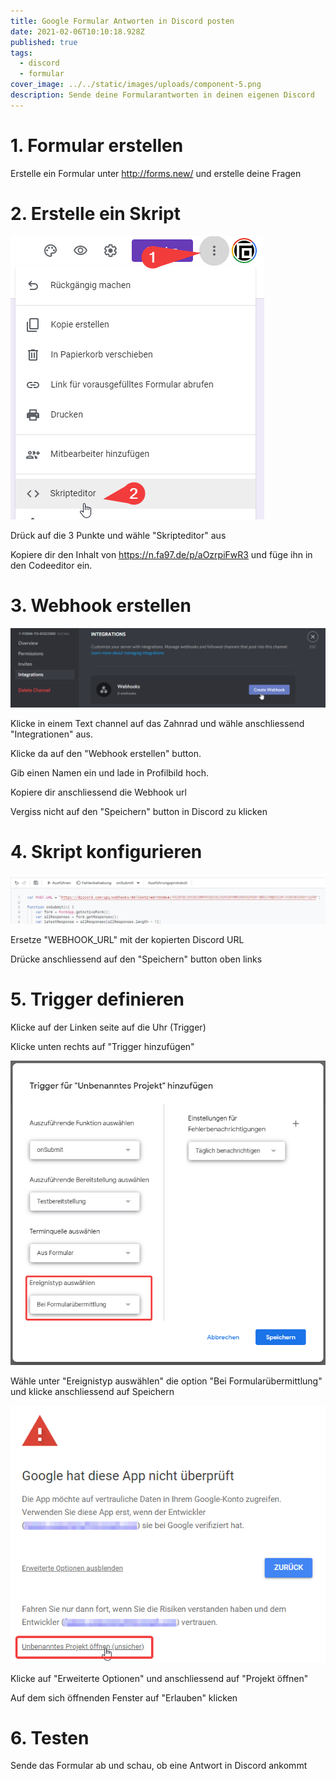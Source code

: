 ```yaml
---
title: Google Formular Antworten in Discord posten
date: 2021-02-06T10:10:18.928Z
published: true
tags:
  - discord
  - formular
cover_image: ../../static/images/uploads/component-5.png
description: Sende deine Formularantworten in deinen eigenen Discord
---
```

# 1. Formular erstellen

Erstelle ein Formular unter <http://forms.new/> und erstelle deine Fragen



# 2. Erstelle ein Skript

![](../../static/images/uploads/2021-02-06_11-06-20.png)

Drück auf die 3 Punkte und wähle "Skripteditor" aus

Kopiere dir den Inhalt von <https://n.fa97.de/p/aOzrpiFwR3> und füge ihn in den Codeeditor ein.

# 3. Webhook erstellen

![](../../static/images/uploads/2021-02-06_11-21-05.png)

Klicke in einem Text channel auf das Zahnrad und wähle anschliessend "Integrationen" aus.

Klicke da auf den "Webhook erstellen" button.

Gib einen Namen ein und lade in Profilbild hoch.

Kopiere dir anschliessend die Webhook url

Vergiss nicht auf den "Speichern" button in Discord zu klicken

# 4. Skript konfigurieren

![](../../static/images/uploads/2021-02-06_11-24-13.png)

Ersetze "WEBHOOK_URL" mit der kopierten Discord URL

Drücke anschliessend auf den "Speichern" button oben links

# 5. Trigger definieren

Klicke auf der Linken seite auf die Uhr (Trigger)

Klicke unten rechts auf "Trigger hinzufügen"

![](../../static/images/uploads/2021-02-06_11-28-21.png)

Wähle unter "Ereignistyp auswählen" die option "Bei Formularübermittlung" und klicke anschliessend auf Speichern

![](../../static/images/uploads/2021-02-06_11-32-15.png)

Klicke auf "Erweiterte Optionen" und anschliessend auf "Projekt öffnen"

Auf dem sich öffnenden Fenster auf "Erlauben" klicken

# 6. Testen

Sende das Formular ab und schau, ob eine Antwort in Discord ankommt